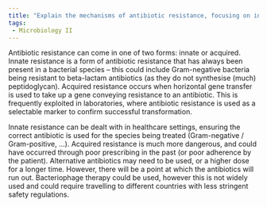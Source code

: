 ```yaml
---
title: "Explain the mechanisms of antibiotic resistance, focusing on innate and acquired resistance types. Provide examples of each type and discuss their implications in healthcare settings. "
tags:
 - Microbiology II
---
```

Antibiotic resistance can come in one of two forms: innate or acquired. Innate resistance is a form of antibiotic resistance that has always been present in a bacterial species – this could include Gram-negative bacteria being resistant to beta-lactam antibiotics (as they do not synthesise (much) peptidoglycan). Acquired resistance occurs when horizontal gene transfer is used to take up a gene conveying resistance to an antibiotic. This is frequently exploited in laboratories, where antibiotic resistance is used as a selectable marker to confirm successful transformation.  

Innate resistance can be dealt with in healthcare settings, ensuring the correct antibiotic is used for the species being treated (Gram-negative / Gram-positive, ...). Acquired resistance is much more dangerous, and could have occurred through poor prescribing in the past (or poor adherence by the patient). Alternative antibiotics may need to be used, or a higher dose for a longer time. However, there will be a point at which the antibiotics will run out. Bacteriophage therapy could be used, however this is not widely used and could require travelling to different countries with less stringent safety regulations.  

